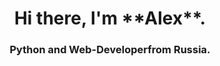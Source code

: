 <div id="header" align="center">
  <h1>Hi there, I'm **Alex**.</h1>
  <h3>Python<i class="devicon-python-plain"></i> and Web-Developer<i class="devicon-html5-plain"></i>from Russia.</h3>
</div>
